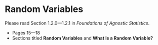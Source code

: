 # Random Variables 

Please read Section 1.2.0—1.2.1 in *Foundations of Agnostic Statistics*. 

- Pages 15—18
- Sections titled **Random Variables** and **What Is a Random Variable?** 
